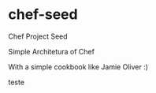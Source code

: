 # chef-seed
Chef Project Seed


Simple Architetura of Chef

With a simple cookbook like Jamie Oliver :)



teste
